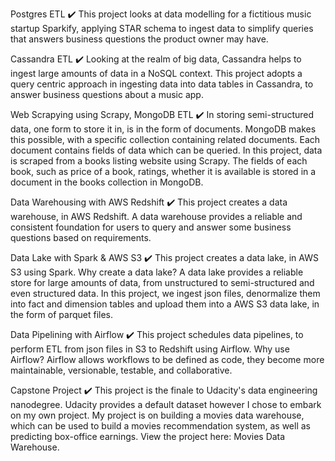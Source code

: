 
Postgres ETL ✔️
This project looks at data modelling for a fictitious music startup Sparkify, applying STAR schema to ingest data to simplify queries that answers business questions the product owner may have.

Cassandra ETL ✔️
Looking at the realm of big data, Cassandra helps to ingest large amounts of data in a NoSQL context. This project adopts a query centric approach in ingesting data into data tables in Cassandra, to answer business questions about a music app.

Web Scrapying using Scrapy, MongoDB ETL ✔️
In storing semi-structured data, one form to store it in, is in the form of documents. MongoDB makes this possible, with a specific collection containing related documents. Each document contains fields of data which can be queried.
In this project, data is scraped from a books listing website using Scrapy. The fields of each book, such as price of a book, ratings, whether it is available is stored in a document in the books collection in MongoDB.

Data Warehousing with AWS Redshift ✔️
This project creates a data warehouse, in AWS Redshift. A data warehouse provides a reliable and consistent foundation for users to query and answer some business questions based on requirements.

Data Lake with Spark & AWS S3 ✔️
This project creates a data lake, in AWS S3 using Spark.
Why create a data lake? A data lake provides a reliable store for large amounts of data, from unstructured to semi-structured and even structured data. In this project, we ingest json files, denormalize them into fact and dimension tables and upload them into a AWS S3 data lake, in the form of parquet files.

Data Pipelining with Airflow ✔️
This project schedules data pipelines, to perform ETL from json files in S3 to Redshift using Airflow.
Why use Airflow? Airflow allows workflows to be defined as code, they become more maintainable, versionable, testable, and collaborative.

Capstone Project ✔️
This project is the finale to Udacity's data engineering nanodegree. Udacity provides a default dataset however I chose to embark on my own project.
My project is on building a movies data warehouse, which can be used to build a movies recommendation system, as well as predicting box-office earnings. View the project here: Movies Data Warehouse.
